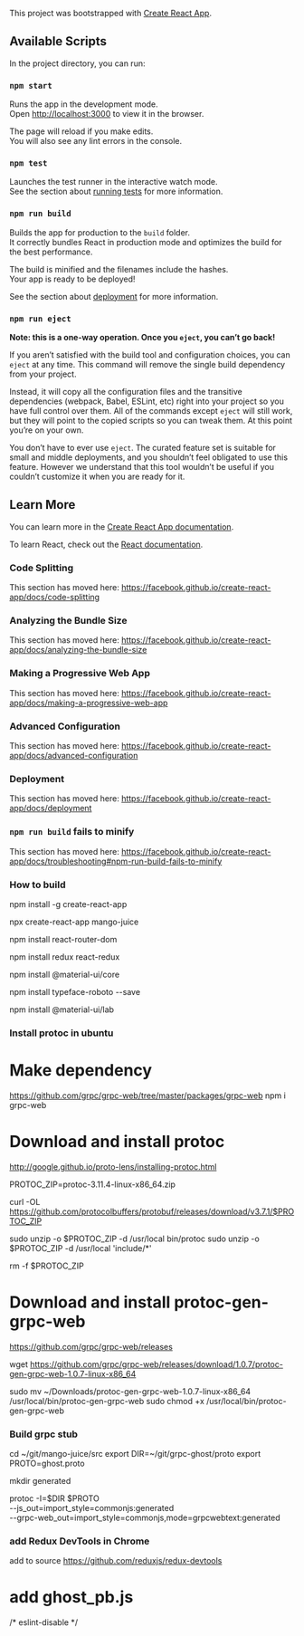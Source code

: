 This project was bootstrapped with [Create React App](https://github.com/facebook/create-react-app).

## Available Scripts

In the project directory, you can run:

### `npm start`

Runs the app in the development mode.<br />
Open [http://localhost:3000](http://localhost:3000) to view it in the browser.

The page will reload if you make edits.<br />
You will also see any lint errors in the console.

### `npm test`

Launches the test runner in the interactive watch mode.<br />
See the section about [running tests](https://facebook.github.io/create-react-app/docs/running-tests) for more information.

### `npm run build`

Builds the app for production to the `build` folder.<br />
It correctly bundles React in production mode and optimizes the build for the best performance.

The build is minified and the filenames include the hashes.<br />
Your app is ready to be deployed!

See the section about [deployment](https://facebook.github.io/create-react-app/docs/deployment) for more information.

### `npm run eject`

**Note: this is a one-way operation. Once you `eject`, you can’t go back!**

If you aren’t satisfied with the build tool and configuration choices, you can `eject` at any time. This command will remove the single build dependency from your project.

Instead, it will copy all the configuration files and the transitive dependencies (webpack, Babel, ESLint, etc) right into your project so you have full control over them. All of the commands except `eject` will still work, but they will point to the copied scripts so you can tweak them. At this point you’re on your own.

You don’t have to ever use `eject`. The curated feature set is suitable for small and middle deployments, and you shouldn’t feel obligated to use this feature. However we understand that this tool wouldn’t be useful if you couldn’t customize it when you are ready for it.

## Learn More

You can learn more in the [Create React App documentation](https://facebook.github.io/create-react-app/docs/getting-started).

To learn React, check out the [React documentation](https://reactjs.org/).

### Code Splitting

This section has moved here: https://facebook.github.io/create-react-app/docs/code-splitting

### Analyzing the Bundle Size

This section has moved here: https://facebook.github.io/create-react-app/docs/analyzing-the-bundle-size

### Making a Progressive Web App

This section has moved here: https://facebook.github.io/create-react-app/docs/making-a-progressive-web-app

### Advanced Configuration

This section has moved here: https://facebook.github.io/create-react-app/docs/advanced-configuration

### Deployment

This section has moved here: https://facebook.github.io/create-react-app/docs/deployment

### `npm run build` fails to minify

This section has moved here: https://facebook.github.io/create-react-app/docs/troubleshooting#npm-run-build-fails-to-minify

### How to build

npm install -g create-react-app

npx create-react-app mango-juice

npm install react-router-dom

npm install redux react-redux

npm install @material-ui/core

npm install typeface-roboto --save

npm install @material-ui/lab




### Install protoc in ubuntu

# Make dependency
https://github.com/grpc/grpc-web/tree/master/packages/grpc-web
npm i grpc-web


# Download and install protoc
http://google.github.io/proto-lens/installing-protoc.html

PROTOC_ZIP=protoc-3.11.4-linux-x86_64.zip

curl -OL https://github.com/protocolbuffers/protobuf/releases/download/v3.7.1/$PROTOC_ZIP

sudo unzip -o $PROTOC_ZIP -d /usr/local bin/protoc
sudo unzip -o $PROTOC_ZIP -d /usr/local 'include/*'

rm -f $PROTOC_ZIP

# Download and install protoc-gen-grpc-web
https://github.com/grpc/grpc-web/releases

wget https://github.com/grpc/grpc-web/releases/download/1.0.7/protoc-gen-grpc-web-1.0.7-linux-x86_64

sudo mv ~/Downloads/protoc-gen-grpc-web-1.0.7-linux-x86_64 \
    /usr/local/bin/protoc-gen-grpc-web
sudo chmod +x /usr/local/bin/protoc-gen-grpc-web

### Build grpc stub

cd ~/git/mango-juice/src
export DIR=~/git/grpc-ghost/proto
export PROTO=ghost.proto

mkdir generated

protoc -I=$DIR $PROTO \
--js_out=import_style=commonjs:generated \
--grpc-web_out=import_style=commonjs,mode=grpcwebtext:generated

### add Redux DevTools in Chrome
add to source https://github.com/reduxjs/redux-devtools

# add ghost_pb.js
/* eslint-disable */